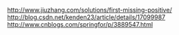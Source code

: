 http://www.jiuzhang.com/solutions/first-missing-positive/
http://blog.csdn.net/kenden23/article/details/17099987
http://www.cnblogs.com/springfor/p/3889547.html
